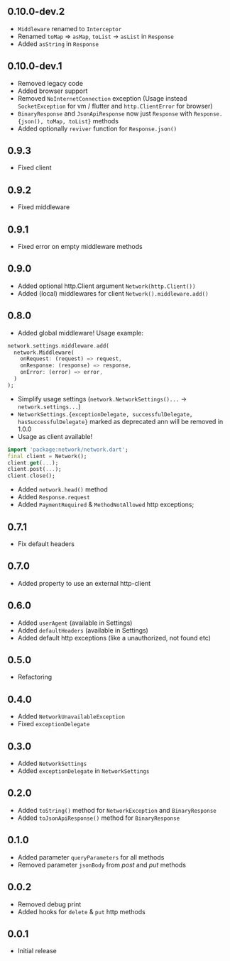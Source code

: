 [comment]: <> (Changelog bum example)
[comment]: <> (## version)
[comment]: <> (### Breaking Changes or ### New Features)
[comment]: <> (* Change description)

## 0.10.0-dev.2

* `Middleware` renamed to `Interceptor`
* Renamed `toMap` => `asMap`, `toList` -> `asList` in `Response`
* Added `asString` in `Response`

## 0.10.0-dev.1

* Removed legacy code
* Added browser support
* Removed `NoInternetConnection` exception (Usage instead `SocketException` for vm / flutter and `http.ClientError` for browser)
* `BinaryResponse` and `JsonApiResponse` now just `Response` with `Response.{json(), toMap, toList}` methods
* Added optionally `reviver` function for `Response.json()`

## 0.9.3

* Fixed client

## 0.9.2

* Fixed middleware

## 0.9.1

* Fixed error on empty middleware methods

## 0.9.0

* Added optional http.Client argument `Network(http.Client())`
* Added (local) middlewares for client `Network().middleware.add()`

## 0.8.0

* Added global middleware! Usage example:
```dart
network.settings.middleware.add(
  network.Middleware(
    onRequest: (request) => request,
    onResponse: (response) => response,
    onError: (error) => error,
  )
);
```
* Simplify usage settings (`network.NetworkSettings()...` -> `network.settings...`) 
* `NetworkSettings.{exceptionDelegate, successfulDelegate, hasSuccessfulDelegate}` marked as deprecated ann will be removed in 1.0.0
* Usage as client available!
```dart
import 'package:network/network.dart';
final client = Network();
client.get(...);
client.post(...);
client.close();
```
* Added `network.head()` method
* Added `Response.request`
* Added `PaymentRequired` & `MethodNotAllowed` http exceptions;

## 0.7.1

* Fix default headers

## 0.7.0 

* Added property to use an external http-client

## 0.6.0

* Added `userAgent` (available in Settings)
* Added `defaultHeaders` (available in Settings)
* Added default http exceptions (like a unauthorized, not found etc)

## 0.5.0 

* Refactoring

## 0.4.0

* Added `NetworkUnavailableException`
* Fixed `exceptionDelegate`

## 0.3.0

* Added `NetworkSettings`
* Added `exceptionDelegate` in `NetworkSettings`

## 0.2.0

* Added `toString()` method for `NetworkException` and `BinaryResponse`
* Added `toJsonApiResponse()` method for `BinaryResponse`

## 0.1.0

* Added parameter `queryParameters` for all methods
* Removed parameter `jsonBody` from *post* and *put* methods

## 0.0.2

* Removed debug print
* Added hooks for `delete` & `put` http methods

## 0.0.1

* Initial release
